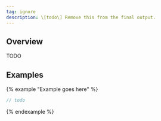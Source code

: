 ```yaml
---
tag: ignore
description: \[todo\] Remove this from the final output.
---
```


## Overview

TODO


## Examples

{% example "Example goes here" %}

```js
// todo
```
{% endexample %}
